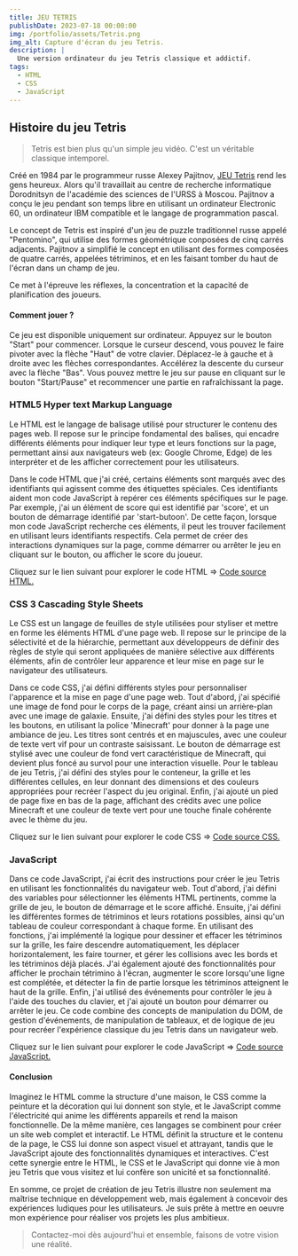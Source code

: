 ```yaml
---
title: JEU TETRIS
publishDate: 2023-07-18 00:00:00
img: /portfolio/assets/Tetris.png
img_alt: Capture d'écran du jeu Tetris.
description: |
  Une version ordinateur du jeu Tetris classique et addictif.
tags:
  - HTML
  - CSS
  - JavaScript
---
```


## Histoire du jeu Tetris

> Tetris est bien plus qu'un simple jeu vidéo. C'est un véritable classique intemporel.

Créé en 1984 par le programmeur russe Alexey Pajitnov, <a href="https://mimiecmoua.github.io/Tetris">JEU Tetris</a> rend les gens heureux. Alors qu'il travaillait au centre de recherche informatique Dorodnitsyn de l'académie des sciences de l'URSS à Moscou. Pajitnov a conçu le jeu pendant son temps libre en utilisant un ordinateur Electronic 60, un ordinateur IBM compatible et le langage de programmation pascal.

Le concept de Tetris est inspiré d'un jeu de puzzle traditionnel russe appelé "Pentomino", qui utilise des formes géométrique conposées de cinq carrés adjacents. Pajitnov a simplifié le concept en utilisant des formes composées de quatre carrés, appelées tétriminos, et en les faisant tomber du haut de l'écran dans un champ de jeu.

Ce met à l'épreuve les réflexes, la concentration et la capacité de planification des joueurs.

#### Comment jouer ?

Ce jeu est disponible uniquement sur ordinateur. Appuyez sur le bouton "Start" pour commencer. Lorsque le curseur descend, vous pouvez le faire pivoter avec la flèche "Haut" de votre clavier. Déplacez-le à gauche et à droite avec les flèches correspondantes. Accélérez la descente du curseur avec la flèche "Bas". Vous pouvez mettre le jeu sur pause en cliquant sur le bouton "Start/Pause" et recommencer une partie en rafraîchissant la page.

### HTML5 Hyper text Markup Language

Le HTML est le langage de balisage utilisé pour structurer le contenu des pages web. Il repose sur le principe fondamental des balises, qui encadre différents éléments pour indiquer leur type et leurs fonctions sur la page, permettant ainsi aux navigateurs web (ex: Google Chrome, Edge) de les interpréter et de les afficher correctement pour les utilisateurs.

Dans le code HTML que j'ai créé, certains éléments sont marqués avec des identifiants qui agissent comme des étiquettes spéciales. Ces identifiants aident mon code JavaScript à repérer ces éléments spécifiques sur le page. Par exemple, j'ai un élément de score qui est identifié par 'score', et un bouton de démarrage identifié par 'start-butoon'. De cette façon, lorsque mon code JavaScript recherche ces éléments, il peut les trouver facilement en utilisant leurs identifiants respectifs. Cela permet de créer des interactions dynamiques sur la page, comme démarrer ou arrêter le jeu en cliquant sur le bouton, ou afficher le score du joueur.

Cliquez sur le lien suivant pour explorer le code HTML => <a href="https://github.com/mimiecmoua/Tetris/blob/main/index.html">Code source HTML.</a>

### CSS 3 Cascading Style Sheets

Le CSS est un langage de feuilles de style utilisées pour styliser et mettre en forme les éléments HTML d'une page web. Il repose sur le principe de la sélectivité et de la hiérarchie, permettant aux développeurs de définir des règles de style qui seront appliquées de manière sélective aux différents éléments, afin de contrôler leur apparence et leur mise en page sur le navigateur des utilisateurs.

Dans ce code CSS, j'ai défini différents styles pour personnaliser l'apparence et la mise en page d'une page web. Tout d'abord, j'ai spécifié une image de fond pour le corps de la page, créant ainsi un arrière-plan avec une image de galaxie. Ensuite, j'ai défini des styles pour les titres et les boutons, en utilisant la police 'Minecraft' pour donner à la page une ambiance de jeu. Les titres sont centrés et en majuscules, avec une couleur de texte vert vif pour un contraste saisissant. Le bouton de démarrage est stylisé avec une couleur de fond vert caractéristique de Minecraft, qui devient plus foncé au survol pour une interaction visuelle. Pour le tableau de jeu Tetris, j'ai défini des styles pour le conteneur, la grille et les différentes cellules, en leur donnant des dimensions et des couleurs appropriées pour recréer l'aspect du jeu original. Enfin, j'ai ajouté un pied de page fixe en bas de la page, affichant des crédits avec une police Minecraft et une couleur de texte vert pour une touche finale cohérente avec le thème du jeu.

Cliquez sur le lien suivant pour explorer le code CSS => <a href="https://github.com/mimiecmoua/Tetris/blob/main/style.css">Code source CSS.</a>

### JavaScript

Dans ce code JavaScript, j'ai écrit des instructions pour créer le jeu Tetris en utilisant les fonctionnalités du navigateur web. Tout d'abord, j'ai défini des variables pour sélectionner les éléments HTML pertinents, comme la grille de jeu, le bouton de démarrage et le score affiché. Ensuite, j'ai défini les différentes formes de tétriminos et leurs rotations possibles, ainsi qu'un tableau de couleur correspondant à chaque forme. En utilisant des fonctions, j'ai implémenté la logique pour dessiner et effacer les tétriminos sur la grille, les faire descendre automatiquement, les déplacer horizontalement, les faire tourner, et gérer les collisions avec les bords et les tétriminos déjà placés. J'ai également ajouté des fonctionnalités pour afficher le prochain tétrimino à l'écran, augmenter le score lorsqu'une ligne est complétée, et détecter la fin de partie lorsque les tétriminos atteignent le haut de la grille. Enfin, j'ai utilisé des événements pour contrôler le jeu à l'aide des touches du clavier, et j'ai ajouté un bouton pour démarrer ou arrêter le jeu. Ce code combine des concepts de manipulation du DOM, de gestion d'événements, de manipulation de tableaux, et de logique de jeu pour recréer l'expérience classique du jeu Tetris dans un navigateur web.

Cliquez sur le lien suivant pour explorer le code JavaScript => <a href="https://github.com/mimiecmoua/Tetris/blob/main/script.js">Code source JavaScript.</a>

#### Conclusion

Imaginez le HTML comme la structure d'une maison, le CSS comme la peinture et la décoration qui lui donnent son style, et le JavaScript comme l'électricité qui anime les différents appareils et rend la maison fonctionnelle. De la même manière, ces langages se combinent pour créer un site web complet et interactif. Le HTML définit la structure et le contenu de la page, le CSS lui donne son aspect visuel et attrayant, tandis que le JavaScript ajoute des fonctionnalités dynamiques et interactives. C'est cette synergie entre le HTML, le CSS et le JavaScript qui donne vie à mon jeu Tetris que vous visitez et lui confère son unicité et sa fonctionnalité.

En somme, ce projet de création de jeu Tetris illustre non seulement ma maîtrise technique en développement web, mais également à concevoir des expériences ludiques pour les utilisateurs. Je suis prête à mettre en oeuvre mon expérience pour réaliser vos projets les plus ambitieux.

> Contactez-moi dès aujourd'hui et ensemble, faisons de votre vision une réalité.
